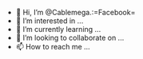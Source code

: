 - 👋 Hi, I’m @Cablemega.:=Facebook=
- 👀 I’m interested in ...
- 🌱 I’m currently learning ...
- 💞️ I’m looking to collaborate on ...
- 📫 How to reach me ...

<!---
Cablemega/Cablemega is a ✨ special ✨ repository because its `README.md` (this file) appears on your GitHub profile.
You can click the Preview link to take a look at your changes.
--->
